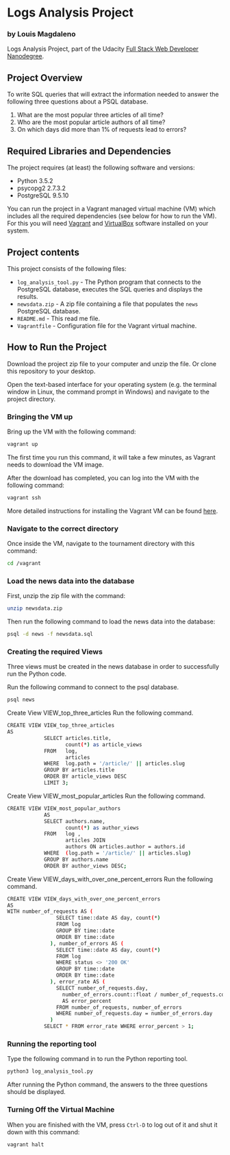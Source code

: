# Logs Analysis Project

### by Louis Magdaleno

Logs Analysis Project, part of the Udacity
[Full Stack Web Developer Nanodegree](https://www.udacity.com/course/full-stack-web-developer-nanodegree--nd004).

## Project Overview
To write SQL queries that will extract the information needed to answer
the following three questions about a PSQL database.

1. What are the most popular three articles of all time?
2. Who are the most popular article authors of all time?
3. On which days did more than 1% of requests lead to errors?

## Required Libraries and Dependencies
The project requires (at least) the following software and versions:

* Python 3.5.2
* psycopg2 2.7.3.2
* PostgreSQL 9.5.10

You can run the project in a Vagrant managed virtual machine (VM) which includes
all the required dependencies (see below for how to run the VM). For this you
will need [Vagrant](https://www.vagrantup.com/downloads) and
[VirtualBox](https://www.virtualbox.org/wiki/Downloads) software installed on
your system.

## Project contents
This project consists of the following files:

* `log_analysis_tool.py` - The Python program that connects to the PostgreSQL
  database, executes the SQL queries and displays the results.
* `newsdata.zip` - A zip file containing a file that populates the `news`
  PostgreSQL database.
* `README.md` - This read me file.
* `Vagrantfile` - Configuration file for the Vagrant virtual machine.

## How to Run the Project
Download the project zip file to your computer and unzip the file. Or clone this
repository to your desktop.

Open the text-based interface for your operating system (e.g. the terminal
window in Linux, the command prompt in Windows) and navigate to the project
directory.

### Bringing the VM up
Bring up the VM with the following command:

```bash
vagrant up
```

The first time you run this command, it will take a few minutes, as Vagrant needs to
download the VM image.

After the download has completed, you can log into the VM with the following command:

```bash
vagrant ssh
```

More detailed instructions for installing the Vagrant VM can be found
[here](https://www.udacity.com/wiki/ud197/install-vagrant).

### Navigate to the correct directory
Once inside the VM, navigate to the tournament directory with this command:

```bash
cd /vagrant
```

### Load the news data into the database
First, unzip the zip file with the command:

```bash
unzip newsdata.zip
```

Then run the following command to load the news data into the database:

```bash
psql -d news -f newsdata.sql
```

### Creating the required Views

Three views must be created in the news database in order
to successfully run the Python code.

Run the following command to connect to the psql database.

```bash
psql news
```

Create View VIEW_top_three_articles
Run the following command.

```bash
CREATE VIEW VIEW_top_three_articles
AS
            SELECT articles.title,
                   count(*) as article_views
            FROM   log,
                   articles
            WHERE  log.path = '/article/' || articles.slug
            GROUP BY articles.title
            ORDER BY article_views DESC
            LIMIT 3;
```

Create View VIEW_most_popular_articles
Run the following command.

```bash
CREATE VIEW VIEW_most_popular_authors
			AS
			SELECT authors.name,
                   count(*) as author_views
            FROM   log ,
                   articles JOIN
                   authors ON articles.author = authors.id
            WHERE  (log.path = '/article/' || articles.slug)
            GROUP BY authors.name
            ORDER BY author_views DESC;
```

Create View VIEW_days_with_over_one_percent_errors
Run the following command.

```bash
CREATE VIEW VIEW_days_with_over_one_percent_errors
AS
WITH number_of_requests AS (                                                              
                SELECT time::date AS day, count(*)
                FROM log
                GROUP BY time::date
                ORDER BY time::date
              ), number_of_errors AS (
                SELECT time::date AS day, count(*)
                FROM log
                WHERE status <> '200 OK'
                GROUP BY time::date
                ORDER BY time::date
              ), error_rate AS (
                SELECT number_of_requests.day,
                  number_of_errors.count::float / number_of_requests.count::float * 100
                  AS error_percent
                FROM number_of_requests, number_of_errors
                WHERE number_of_requests.day = number_of_errors.day
              )
            SELECT * FROM error_rate WHERE error_percent > 1;
```

### Running the reporting tool
Type the following command in to run the Python reporting tool.

```bash
python3 log_analysis_tool.py
```

After running the Python command, the answers to the three questions
should be displayed.

### Turning Off the Virtual Machine
When you are finished with the VM, press `Ctrl-D` to log out of it and shut it
down with this command:

```bash
vagrant halt
```
